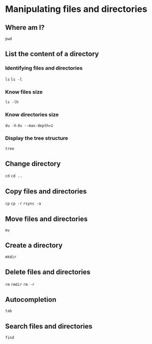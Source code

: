 ---
---

Manipulating files and directories
==================================

Where am I?
-----------

`pwd`


List the content of a directory
-------------------------------

### Identifying files and directories

`ls`
`ls -l`

### Know files size

`ls -lh`

### Know directories size

`du -h`
`du --max-depth=1`

### Display the tree structure

`tree`


Change directory
----------------

`cd`
`cd ..`


Copy files and directories
--------------------------

`cp`
`cp -r`
`rsync -a`


Move files and directories
--------------------------

`mv`


Create a directory
------------------

`mkdir`


Delete files and directories
----------------------------

`rm`
`rmdir`
`rm -r`


Autocompletion
--------------

`tab`


Search files and directories
----------------------------

`find`


















